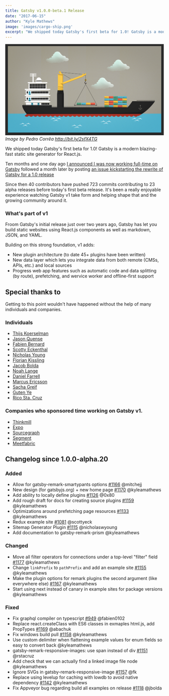 ```yaml
---
title: Gatsby v1.0.0-beta.1 Release
date: "2017-06-15"
author: "Kyle Mathews"
image: 'images/cargo-ship.png'
excerpt: "We shipped today Gatsby's first beta for 1.0! Gatsby is a modern blazing-fast static site generator for React.js."
---
```


![Container ship loading containers](images/cargo-ship.png)*Image by Pedro Corrêa http://bit.ly/2sfX4TG*

We shipped today Gatsby's first beta for 1.0! Gatsby is a modern blazing-fast static
site generator for React.js.

Ten months and one day ago [I announced I was now working full-time on
Gatsby](https://www.bricolage.io/gatsby-open-source-work/) followed a month
later by posting [an issue kickstarting the rewrite of Gatsby for a 1.0
release](https://github.com/gatsbyjs/gatsby/issues/419)

Since then 40 contributors have pushed 723 commits contributing to 23 alpha releases
before today's first beta release. It's been a really enjoyable experience watching
Gatsby v1 take form and helping shape that and the growing community around it.

### What's part of v1

Froom Gatsby's initial release just over two years ago, Gatsby has let you build
static websites using React.js components as well as markdown, JSON,
and YAML.

Building on this strong foundation, v1 adds:

* New plugin architecture (to date 45+ plugins have been written)
* New data layer which lets you integrate data from both remote (CMSs, APIs, etc.) and local sources
* Progress web app features such as automatic code and data splitting (by route), prefetching, and wervice worker and offline-first support

## Special thanks to

Getting to this point wouldn't have happened without the help of many individuals
and companies.

### Individuals
* [Thijs Koerselman](https://github.com/0x80)
* [Jason Quense](https://github.com/jquense)
* [Fabien Bernard](https://github.com/fabien0102)
* [Scotty Eckenthal](https://github.com/scottyeck)
* [Nicholas Young](https://github.com/nicholaswyoung)
* [Florian Kissling](https://github.com/fk)
* [Jacob Bolda](https://github.com/jbolda)
* [Noah Lange](https://github.com/noahlange)
* [Daniel Farrell](https://github.com/danielfarrell)
* [Marcus Ericsson](https://github.com/mericsson)
* [Sacha Greif](https://github.com/SachaG)
* [Guten Ye](https://github.com/gutenye)
* [Rico Sta. Cruz](https://github.com/rstacruz)

### Companies who sponsored time working on Gatsby v1.

* [Thinkmill](https://www.thinkmill.com.au/)
* [Expo](https://expo.io/)
* [Sourcegraph](https://about.sourcegraph.com/)
* [Segment](https://segment.com)
* [Meetfabric](https://meetfabric.com/)

## Changelog since 1.0.0-alpha.20

### Added
* Allow for gatsby-remark-smartypants options [#1166](https://github.com/gatsbyjs/pull/1166) @mitchejj
* New design (for gatsbyjs.org) + new home page [#1170](https://github.com/gatsbyjs/pull/1170) @kyleamathews
* Add ability to locally define plugins [#1126](https://github.com/gatsbyjs/pull/1126) @0x80
* Add rough draft for docs for creating source plugins [#1159](https://github.com/gatsbyjs/pull/1159) @kyleamathews
* Optimizations around prefetching page resources [#1133](https://github.com/gatsbyjs/pull/1133) @kyleamathews
* Redux example site [#1081](https://github.com/gatsbyjs/pull/1081) @scottyeck
* Sitemap Generator Plugin [#1115](https://github.com/gatsbyjs/pull/1115) @nicholaswyoung
* Add documentation to gatsby-remark-prism @kyleamathews

### Changed
* Move all filter operators for connections under a top-level "filter" field [#1177](https://github.com/gatsbyjs/pull/1177) @kyleamathews
* Change `linkPrefix` to `pathPrefix` and add an example site [#1155](https://github.com/gatsbyjs/pull/1155) @kyleamathews
* Make the plugin options for remark plugins the second argument (like everywhere else) [#1167](https://github.com/gatsbyjs/pull/1167) @kyleamathews
* Start using next instead of canary in example sites for package versions @kyleamathews

### Fixed
* Fix graphql compiler on typescript [#949](https://github.com/gatsbyjs/pull/949) @fabien0102
* Replace react.createClass with ES6 classes in exmaples html.js, add PropTypes [#1169](https://github.com/gatsbyjs/pull/1169) @abachuk
* Fix windows build pull [#1158](https://github.com/gatsbyjs/pull/1158) @kyleamathews
* Use custom delimiter when flattening example values for enum fields so easy to convert back @kyleamathews
* gatsby-remark-responsive-images: use span instead of div [#1151](https://github.com/gatsbyjs/pull/1151) @rstacruz
* Add check that we can actually find a linked image file node @kyleamathews
* Ignore SVGs in gatsby-remark-responsive-image [#1157](https://github.com/gatsbyjs/pull/1157) @fk
* Replace using levelup for caching with lowdb to avoid native dependency [#1142](https://github.com/gatsbyjs/pull/1142) @kyleamathews
* Fix Appveyor bug regarding build all examples on release [#1118](https://github.com/gatsbyjs/pull/1118) @jbolda


